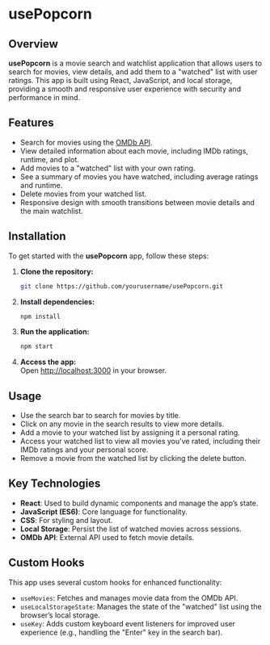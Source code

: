 # usePopcorn

## Overview

**usePopcorn** is a movie search and watchlist application that allows users to search for movies, view details, and add them to a "watched" list with user ratings. This app is built using React, JavaScript, and local storage, providing a smooth and responsive user experience with security and performance in mind.

## Features

- Search for movies using the [OMDb API](http://www.omdbapi.com/).
- View detailed information about each movie, including IMDb ratings, runtime, and plot.
- Add movies to a "watched" list with your own rating.
- See a summary of movies you have watched, including average ratings and runtime.
- Delete movies from your watched list.
- Responsive design with smooth transitions between movie details and the main watchlist.

## Installation

To get started with the **usePopcorn** app, follow these steps:

1. **Clone the repository:**

   ```bash
   git clone https://github.com/yourusername/usePopcorn.git
   ```

2. **Install dependencies:**

   ```bash
   npm install
   ```

3. **Run the application:**

   ```bash
   npm start
   ```

4. **Access the app:**  
   Open [http://localhost:3000](http://localhost:3000) in your browser.

## Usage

- Use the search bar to search for movies by title.
- Click on any movie in the search results to view more details.
- Add a movie to your watched list by assigning it a personal rating.
- Access your watched list to view all movies you've rated, including their IMDb ratings and your personal score.
- Remove a movie from the watched list by clicking the delete button.

## Key Technologies

- **React**: Used to build dynamic components and manage the app’s state.
- **JavaScript (ES6)**: Core language for functionality.
- **CSS**: For styling and layout.
- **Local Storage**: Persist the list of watched movies across sessions.
- **OMDb API**: External API used to fetch movie details.

## Custom Hooks

This app uses several custom hooks for enhanced functionality:

- `useMovies`: Fetches and manages movie data from the OMDb API.
- `useLocalStorageState`: Manages the state of the "watched" list using the browser’s local storage.
- `useKey`: Adds custom keyboard event listeners for improved user experience (e.g., handling the "Enter" key in the search bar).
